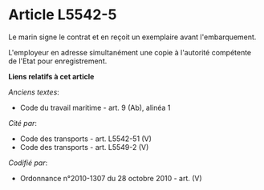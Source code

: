 # Article L5542-5

Le marin signe le contrat et en reçoit un exemplaire avant l'embarquement.

L'employeur en adresse simultanément une copie à l'autorité compétente de l'Etat pour enregistrement.

**Liens relatifs à cet article**

_Anciens textes_:

  - Code du travail maritime - art. 9 (Ab), alinéa 1

_Cité par_:

  - Code des transports - art. L5542-51 (V)
  - Code des transports - art. L5549-2 (V)

_Codifié par_:

  - Ordonnance n°2010-1307 du 28 octobre 2010 - art. (V)
